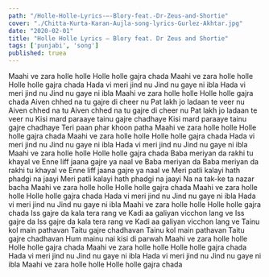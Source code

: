 ```yaml
---
path: "/Holle-Holle-Lyrics-–-Blory-feat.-Dr-Zeus-and-Shortie"
cover: "./Chitta-Kurta-Karan-Aujla-song-lyrics-Gurlez-Akhtar.jpg"
date: "2020-02-01"
title: "Holle Holle Lyrics – Blory feat. Dr Zeus and Shortie"
tags: ['punjabi', 'song']
published: truea
---
```

Maahi ve zara holle holle
Holle holle gajra chada
Maahi ve zara holle holle
Holle holle gajra chada
Hada vi meri jind nu
Jind nu gaye ni ibla
Hada vi meri jind nu
Jind nu gaye ni ibla
Maahi ve zara holle holle
Holle holle gajra chada
Aiven chhed na tu gajre di cheer nu
Pat lakh jo ladaan te veer nu
Aiven chhed na tu
Aiven chhed na tu gajre di cheer nu
Pat lakh jo ladaan te veer nu
Kisi mard paraaye tainu gajre chadhaye
Kisi mard paraaye tainu gajre chadhaye
Teri paan phar khoon patha
Maahi ve zara holle holle
Holle holle gajra chada
Maahi ve zara holle holle
Holle holle gajra chada
Hada vi meri jind nu
Jind nu gaye ni ibla
Hada vi meri jind nu
Jind nu gaye ni ibla
Maahi ve zara holle holle
Holle holle gajra chada
Baba meriyan da rakhi tu khayal ve
Enne liff jaana gajre ya naal ve
Baba meriyan da
Baba meriyan da rakhi tu khayal ve
Enne liff jaana gajre ya naal ve
Meri patli kalayi hath phadgi na jaayi
Meri patli kalayi hath phadgi na jaayi
Na na tak-ke ta nazar bacha
Maahi ve zara holle holle
Holle holle gajra chada
Maahi ve zara holle holle
Holle holle gajra chada
Hada vi meri jind nu
Jind nu gaye ni ibla
Hada vi meri jind nu
Jind nu gaye ni ibla
Maahi ve zara holle holle
Holle holle gajra chada
Iss gajre da kala tera rang ve
Kadi aa galiyan vicchon lang ve
Iss gajre da
Iss gajre da kala tera rang ve
Kadi aa galiyan vicchon lang ve
Tainu kol main pathavan
Taitu gajre chadhavan
Tainu kol main pathavan
Taitu gajre chadhavan
Hum mainu nai kisi di parwah
Maahi ve zara holle holle
Holle holle gajra chada
Maahi ve zara holle holle
Holle holle gajra chada
Hada vi meri jind nu
Jind nu gaye ni ibla
Hada vi meri jind nu
Jind nu gaye ni ibla
Maahi ve zara holle holle
Holle holle gajra chada
